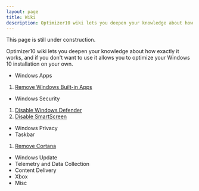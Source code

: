 ```yaml
---
layout: page
title: Wiki
description: Optimizer10 wiki lets you deepen your knowledge about how it works, and how to optimize your Windows 10 installation on your own.
---
```


<style>
  h1, h2, h3, h4, h5 ,h6 {
    color: rgba(255,255,255,0.8);
  }
</style>

<p class="message">
This page is still under construction.
</p>
Optimizer10 wiki lets you deepen your knowledge about how exactly it works, and if you don't want to use it allows you to optimize your Windows 10 installation on your own.

- Windows Apps
1. <a href="/wiki/remove-windows-apps">Remove Windows Built-in Apps</a>
- Windows Security
1. <a href="/wiki/disable-windows-defender">Disable Windows Defender</a>
2. <a href="/wiki/disable-smartscreen">Disable SmartScreen</a>
- Windows Privacy
- Taskbar
1. <a href="/wiki/remove-cortana">Remove Cortana</a>
- Windows Update
- Telemetry and Data Collection
- Content Delivery
- Xbox
- Misc